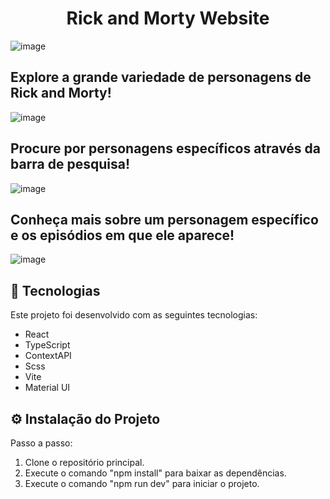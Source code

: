 <h1 align="center"> Rick and Morty Website </h1>

![image](https://github.com/lorenzopanato/rick-and-morty-website/assets/132415449/bfdd01a0-590f-4bbf-b778-c742165a0a78)

<h2>Explore a grande variedade de personagens de Rick and Morty!</h2>

![image](https://github.com/lorenzopanato/rick-and-morty-website/assets/132415449/de4566e3-e6dd-4677-9f8f-c8ac5fd78e42)

<h2>Procure por personagens específicos através da barra de pesquisa!</h2>

![image](https://github.com/lorenzopanato/rick-and-morty-website/assets/132415449/d7749f7b-6f66-4f4d-b032-8e174db2c9e4)

<h2>Conheça mais sobre um personagem específico e os episódios em que ele aparece!</h2>

![image](https://github.com/lorenzopanato/rick-and-morty-website/assets/132415449/b8e69a6a-0309-4cd1-9fba-f3d599d599f6)

## 🚀 Tecnologias

Este projeto foi desenvolvido com as seguintes tecnologias:

- React
- TypeScript
- ContextAPI
- Scss
- Vite
- Material UI

## ⚙️ Instalação do Projeto

Passo a passo:

1. Clone o repositório principal.
2. Execute o comando "npm install" para baixar as dependências.
3. Execute o comando "npm run dev" para iniciar o projeto.



